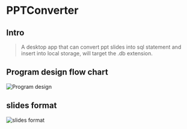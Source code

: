 # PPTConverter
## Intro
> A desktop app that can convert ppt slides into sql statement and insert into local storage, will target the .db extension.

## Program design flow chart
![Program design](../images/program_design.png)

## slides format
![slides format](../images/slides_format.PNG)
